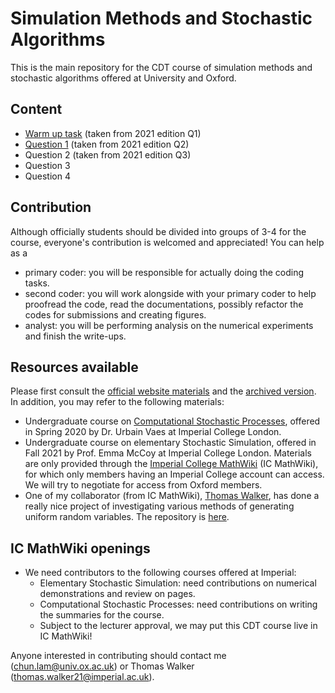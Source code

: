 # Simulation Methods and Stochastic Algorithms

This is the main repository for the CDT course of simulation methods and stochastic algorithms offered at University and Oxford. 

## Content
- [Warm up task](https://github.com/Samuel-CHLam/Oxford_Simulation_Methods_and_Stochastic_Algorithms/blob/main/WarmUp.ipynb) (taken from 2021 edition Q1)
- [Question 1](https://github.com/Samuel-CHLam/Oxford_Simulation_Methods_and_Stochastic_Algorithms/blob/main/Question_1.ipynb) (taken from 2021 edition Q2)
- Question 2 (taken from 2021 edition Q3)
- Question 3
- Question 4

## Contribution

Although officially students should be divided into groups of 3-4 for the course, everyone's contribution is welcomed and appreciated! You can help as a 

- primary coder: you will be responsible for actually doing the coding tasks.
- second coder: you will work alongside with your primary coder to help proofread the code, read the documentations, possibly refactor the codes for submissions and creating figures.
- analyst: you will be performing analysis on the numerical experiments and finish the write-ups.

## Resources available
Please first consult the [official website materials](https://courses.maths.ox.ac.uk/course/view.php?id=755) and the [archived version](https://courses.maths.ox.ac.uk/course/view.php?id=287). In addition, you may refer to the following materials:

- Undergraduate course on [Computational Stochastic Processes](https://urbain.vaes.uk/teaching/2020-csp/), offered in Spring 2020 by Dr. Urbain Vaes at Imperial College London.
- Undergraduate course on elementary Stochastic Simulation, offered in Fall 2021 by Prof. Emma McCoy at Imperial College London. Materials are only provided through the [Imperial College MathWiki](https://imperialmathswiki.com/3rd_4th_pg_years/statistics/Stochastic_Simulation) (IC MathWiki), for which only members having an Imperial College account can access. We will try to negotiate for access from Oxford members.
- One of my collaborator (from IC MathWiki), [Thomas Walker](https://github.com/ThomasWalker1), has done a really nice project of investigating various methods of generating uniform random variables. The repository is [here](https://github.com/ThomasWalker1/PRNGs).

## IC MathWiki openings
- We need contributors to the following courses offered at Imperial:
    - Elementary Stochastic Simulation: need contributions on numerical demonstrations and review on pages.
    - Computational Stochastic Processes: need contributions on writing the summaries for the course.
    - Subject to the lecturer approval, we may put this CDT course live in IC MathWiki!

Anyone interested in contributing should contact me (chun.lam@univ.ox.ac.uk) or Thomas Walker (thomas.walker21@imperial.ac.uk).